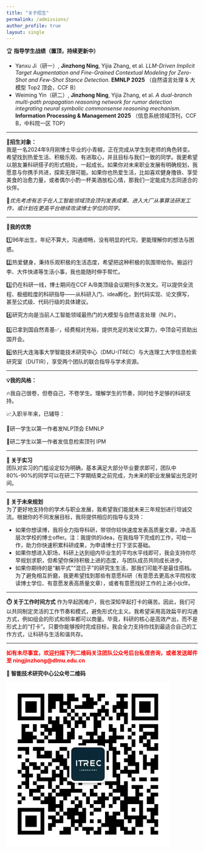 ```yaml
---
title: "关于招生"
permalink: /admissions/
author_profile: true
layout: single
---
```


 🏆 **指导学生战绩（置顶，持续更新中）**
- Yanxu Ji（研一）, **Jinzhong Ning**, Yijia Zhang, et al. *LLM-Driven Implicit Target Augmentation and Fine-Grained Contextual Modeling for Zero-Shot and Few-Shot Stance Detection.* **EMNLP 2025** （自然语言处理 & 大模型 Top2 顶会，CCF B）
- Weiming Yin（研二）, **Jinzhong Ning**, Yijia Zhang, et al. *A dual-branch multi-path propagation reasoning network for rumor detection integrating neural symbolic commonsense reasoning mechanism.* **Information Processing & Management 2025** （信息系统领域顶刊，CCF B，中科院一区 TOP）

---

**🤝招生对象：**  
我是一名2024年9月刚博士毕业的小青椒，正在完成从学生到老师的角色转变。希望找到热爱生活、积极乐观、有进取心，并且目标与我们一致的同学。我更希望以朋友兼科研搭子的形式相处，一起成长。如果你对未来职业发展有明确规划，我愿意与你携手共进，探索无限可能。如果你也热爱生活，比如喜欢健身撸铁、享受美食的治愈力量，或者偶尔小酌一杯美酒放松心情，那我们一定能成为志同道合的伙伴。  

🎯*优先考虑有志于在人工智能领域顶会顶刊发表成果、进入大厂从事算法研发工作，或计划在更高平台继续攻读博士学位的同学。*

---

**🌟我的优势**

1️⃣96年出生，年纪不算大，沟通顺畅，没有明显的代沟，更能理解你的想法与困惑。

2️⃣热爱健身，秉持乐观积极的生活态度，希望把这种积极的氛围带给你。搬运行李、大件快递等生活小事，我也能随时伸手帮忙。

3️⃣仍在科研一线，博士期间在CCF A/B类顶级会议期刊多次发文。可以提供全流程、极细粒度的科研指导——从科研入门、idea孵化，到代码实现、论文撰写，甚至公式级、代码行级的具体建议。

4️⃣研究方向是当前人工智能领域最热门的大模型与自然语言处理（NLP）。

5️⃣已拿到国自然青基✅，经费相对充裕，提供充足的发论文算力，中顶会可资助出国开会。

6️⃣依托大连海事大学智能技术研究中心（DMU-ITREC）与大连理工大学信息检索研究室（DUTIR），享受两个团队的联合指导与学术资源。

---

**💡我的风格：**

🔥我自己很卷，但卷自己，不卷学生。理解学生的节奏，同时给予足够的科研支持。

📈入职半年来，已辅导：

🎤研一学生以第一作者发NLP顶会 EMNLP

📖研二学生以第一作者发信息检索顶刊 IPM

---

**💼 关于实习**   
团队对实习的门槛设定较为明确，基本满足大部分毕业要求即可，团队中80%-90%的同学可以在研二下学期结束之前完成，为未来的职业发展留出充足时间。  

---

**🧭 关于未来规划**   
为了更好地支持你的学术与职业发展，我希望我们能就未来三年规划进行坦诚交流。根据你的不同发展目标，我将提供相应的指导与支持：
- 如果你想读博，我将全力指导科研，带领你较快速度发表高质量文章，冲击高层次学校的博士offer。注：我提供的idea，在我指导下完成的工作，可给一作，助力你快速积累科研成果，为申请博士打下坚实基础。 
- 如果你想进入职场，科研上达到组内毕业生的平均水平线即可，我会支持你尽早规划求职，但希望你保持积极上进的态度，与团队成员共同成长进步。
- 如果你期待的是“躺平式”“混日子”的研究生生活，那我们可能不是最佳搭档。为了避免相互折磨，我更希望找到那些有意愿科研（有意愿去更高水平院校攻读博士学位、有意愿发表高质量文章），或者有意愿找好工作的上进小伙伴。

---

**⏱️ 关于工作时间方式** 
作为早起困难户，我也深知早起打卡的痛苦。因此，我们可以共同制定灵活的工作节奏和模式，避免形式化主义。我希望采用高效扁平的沟通方式，例如组会的形式和频率都可以商量。毕竟，科研的核心是高效产出，而不是形式上的“打卡”。只要你能够按时完成目标，我会全力支持你找到最适合自己的工作方式，让科研与生活和谐共存。

---

<p style="color:red; font-weight:700; margin-top:12px;">如有未尽事宜，欢迎扫描下列二维码关注团队公众号后台私信咨询，或者发送邮件至 ningjinzhong@dlmu.edu.cn</p>

**📣 智能技术研究中心公众号二维码** 

![智能技术研究中心公众号二维码](/ITREC微信公众号.jpg)  



